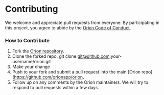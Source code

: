 # Contributing

We welcome and appreciate pull requests from everyone. By participating in this project, you
agree to abide by the [Orion Code of Conduct](https://github.com/orionapp/orion/blob/master/CODE_OF_CONDUCT.md).


### How to Contribute 

1. Fork the [Orion repository](https://github.com/orionapp/orion).
2. Clone the forked repo: git clone git@github.com:your-username/orion.git
3. Make your change
4. Push to your fork and submit a pull request into the main [Orion repo](https://github.com/orionapp/orion. 
5. Follow up on any comments by the Orion maintainers. We will try to respond to pull requests within a few days. 


